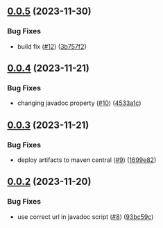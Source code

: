 ## [0.0.5](https://github.com/IBM/data-product-exchange-java-sdk/compare/0.0.4...0.0.5) (2023-11-30)


### Bug Fixes

* build fix ([#12](https://github.com/IBM/data-product-exchange-java-sdk/issues/12)) ([3b757f2](https://github.com/IBM/data-product-exchange-java-sdk/commit/3b757f2ffb8cb9fa866e9625e7f02c71ac61a0a0))

## [0.0.4](https://github.com/IBM/data-product-exchange-java-sdk/compare/0.0.3...0.0.4) (2023-11-21)


### Bug Fixes

* changing javadoc property ([#10](https://github.com/IBM/data-product-exchange-java-sdk/issues/10)) ([4533a1c](https://github.com/IBM/data-product-exchange-java-sdk/commit/4533a1cfec21bb601527ecc288d5c9948061094b))

## [0.0.3](https://github.com/IBM/data-product-exchange-java-sdk/compare/0.0.2...0.0.3) (2023-11-21)


### Bug Fixes

* deploy artifacts to maven central ([#9](https://github.com/IBM/data-product-exchange-java-sdk/issues/9)) ([1699e82](https://github.com/IBM/data-product-exchange-java-sdk/commit/1699e8218bea268dc9e757f287f142ac566c01af))

## [0.0.2](https://github.com/IBM/data-product-exchange-java-sdk/compare/0.0.1...0.0.2) (2023-11-20)


### Bug Fixes

* use correct url in javadoc script ([#8](https://github.com/IBM/data-product-exchange-java-sdk/issues/8)) ([93bc59c](https://github.com/IBM/data-product-exchange-java-sdk/commit/93bc59cc77512f20d7aa9aab30dfdc3562bf4955))
